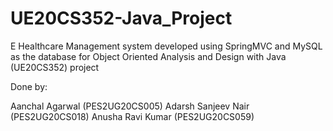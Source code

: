 # UE20CS352-Java_Project
E Healthcare Management system developed using SpringMVC and MySQL as the database for Object Oriented Analysis and Design with Java (UE20CS352) project

Done by:

Aanchal Agarwal (PES2UG20CS005)
Adarsh Sanjeev Nair (PES2UG20CS018)
Anusha Ravi Kumar (PES2UG20CS059)
